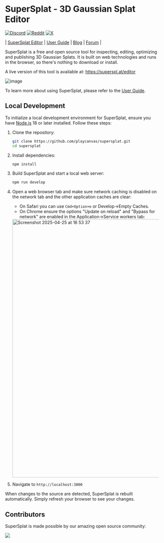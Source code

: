 # SuperSplat - 3D Gaussian Splat Editor

[![Discord](https://img.shields.io/badge/Discord-5865F2?style=flat&logo=discord&logoColor=white&color=black)](https://discord.gg/RSaMRzg)
[![Reddit](https://img.shields.io/badge/Reddit-FF4500?style=flat&logo=reddit&logoColor=white&color=black)](https://www.reddit.com/r/PlayCanvas)
[![X](https://img.shields.io/badge/X-000000?style=flat&logo=x&logoColor=white&color=black)](https://x.com/intent/follow?screen_name=playcanvas)

| [SuperSplat Editor](https://superspl.at/editor) | [User Guide](https://developer.playcanvas.com/user-manual/gaussian-splatting/editing/supersplat/) | [Blog](https://blog.playcanvas.com) | [Forum](https://forum.playcanvas.com) |

SuperSplat is a free and open source tool for inspecting, editing, optimizing and publishing 3D Gaussian Splats. It is built on web technologies and runs in the browser, so there's nothing to download or install.

A live version of this tool is available at: https://superspl.at/editor

![image](https://github.com/user-attachments/assets/b6cbb5cc-d3cc-4385-8c71-ab2807fd4fba)

To learn more about using SuperSplat, please refer to the [User Guide](https://developer.playcanvas.com/user-manual/gaussian-splatting/editing/supersplat/).

## Local Development

To initialize a local development environment for SuperSplat, ensure you have [Node.js](https://nodejs.org/) 18 or later installed. Follow these steps:

1. Clone the repository:

   ```sh
   git clone https://github.com/playcanvas/supersplat.git
   cd supersplat
   ```

2. Install dependencies:

   ```sh
   npm install
   ```

3. Build SuperSplat and start a local web server:

   ```sh
   npm run develop
   ```

4. Open a web browser tab and make sure network caching is disabled on the network tab and the other application caches are clear:

   - On Safari you can use `Cmd+Option+e` or Develop->Empty Caches.
   - On Chrome ensure the options "Update on reload" and "Bypass for network" are enabled in the Application->Service workers tab:

   <img width="846" alt="Screenshot 2025-04-25 at 16 53 37" src="https://github.com/user-attachments/assets/888bac6c-25c1-4813-b5b6-4beecf437ac9" />

5. Navigate to `http://localhost:3000`

When changes to the source are detected, SuperSplat is rebuilt automatically. Simply refresh your browser to see your changes.

## Contributors

SuperSplat is made possible by our amazing open source community:

<a href="https://github.com/playcanvas/supersplat/graphs/contributors">
  <img src="https://contrib.rocks/image?repo=playcanvas/supersplat" />
</a>
